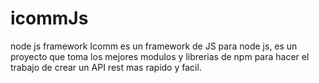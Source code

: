 # icommJs
node js framework 
Icomm es un framework de JS para node js, es un proyecto que toma los mejores modulos y librerias de npm para hacer el trabajo de crear un API
rest mas rapido y facil. 
